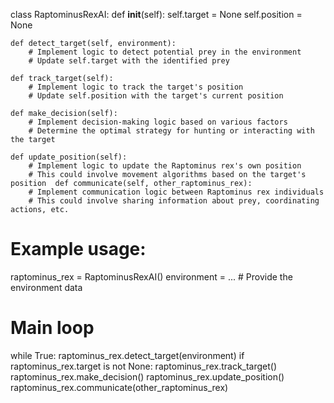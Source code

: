 class RaptominusRexAI:
    def __init__(self):
        self.target = None
        self.position = None

    def detect_target(self, environment):
        # Implement logic to detect potential prey in the environment
        # Update self.target with the identified prey

    def track_target(self):
        # Implement logic to track the target's position
        # Update self.position with the target's current position

    def make_decision(self):
        # Implement decision-making logic based on various factors
        # Determine the optimal strategy for hunting or interacting with the target

    def update_position(self):
        # Implement logic to update the Raptominus rex's own position
        # This could involve movement algorithms based on the target's position  def communicate(self, other_raptominus_rex):
        # Implement communication logic between Raptominus rex individuals
        # This could involve sharing information about prey, coordinating actions, etc.

# Example usage:
raptominus_rex = RaptominusRexAI()
environment = ...  # Provide the environment data

# Main loop
while True:
    raptominus_rex.detect_target(environment)
    if raptominus_rex.target is not None:
        raptominus_rex.track_target()
        raptominus_rex.make_decision()
        raptominus_rex.update_position()
        raptominus_rex.communicate(other_raptominus_rex)
